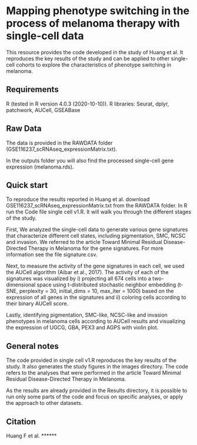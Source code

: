 # Mapping phenotype switching in the process of melanoma therapy with single-cell data
This resource provides the code developed in the study of Huang et al. It reproduces the key results of the study and can be applied to other single-cell cohorts to explore the characteristics of phenotype switching in melanoma.

## Requirements
R (tested in R version 4.0.3 (2020-10-10)).
R libraries: Seurat, dplyr, patchwork, AUCell, GSEABase
## Raw Data
The data is provided in the RAWDATA folder (GSE116237_scRNAseq_expressionMatrix.txt).

In the outputs folder you will also find the processed single-cell gene expression (melanoma.rds).

## Quick start
To reproduce the results reported in Huang et al. download GSE116237_scRNAseq_expressionMatrix.txt from the RAWDATA folder. In R run the Code file single cell v1.R. It will walk you through the different stages of the study.

First, We analyzed the single-cell data to generate various gene signatures that characterize different cell states, including pigmentation, SMC, NCSC and invasion. We referred to the article Toward Minimal Residual Disease-Directed Therapy in Melanoma for the gene signatures. For more information see the file signature.csv.

Next, to measure the activity of the gene signatures in each cell, we used the AUCell algorithm (Aibar et al., 2017). The activity of each of the signatures was visualized by i) projecting all 674 cells into a two-dimensional space using t-distributed stochastic neighbor embedding (t-SNE, perplexity = 30, initial_dims = 10, max_iter = 1000) based on the expression of all genes in the signatures and ii) coloring cells according to their binary AUCell score.

Lastly, identifying pigmentation, SMC-like, NCSC-like and invasion phenotypes in melanoma cells according to AUCell results and visualizing the expression of UGCG, GBA, PEX3 and AGPS with violin plot.

## General notes
The code provided in single cell v1.R reproduces the key results of the study. It also generates the study figures in the images directory. The code refers to the analyses that were performed in the article Toward Minimal Residual Disease-Directed Therapy in Melanoma.

As the results are already provided in the Results directory, it is possible to run only some parts of the code and focus on specific analyses, or apply the approach to other datasets.

## Citation
Huang F et al. ******
